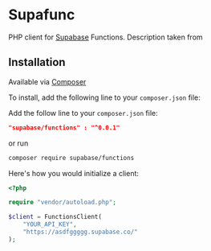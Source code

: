 # Supafunc

PHP client for [Supabase](https://supabase.io) Functions. Description taken from


## Installation

Available via [Composer](https://getcomposer.org)


To install, add the following line to your `composer.json` file:

Add the follow line to your `composer.json` file:

```json
"supabase/functions" : "^0.0.1"
```

or run

```sh
composer require supabase/functions
```

Here's how you would initialize a client:

```php
<?php

require "vendor/autoload.php";

$client = FunctionsClient(
    "YOUR_API_KEY", 
    "https://asdfggggg.supabase.co/"
);
```



